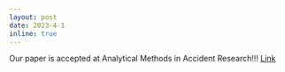 ```yaml
---
layout: post
date: 2023-4-1
inline: true
---
```

Our paper is accepted at Analytical Methods in Accident Research!!!
[Link](https://www.sciencedirect.com/science/article/pii/S2213665723000106)